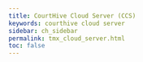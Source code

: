 ```yaml
---
title: CourtHive Cloud Server (CCS)
keywords: courthive cloud server
sidebar: ch_sidebar
permalink: tmx_cloud_server.html
toc: false
---
```

